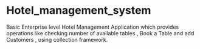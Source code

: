 # Hotel_management_system
Basic Enterprise level Hotel Management Application which provides operations like checking number of available tables , Book a Table and add Customers , using collection framework.
